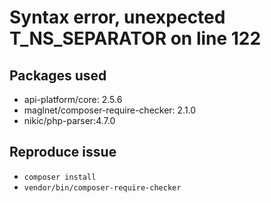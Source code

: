 # Syntax error, unexpected T_NS_SEPARATOR on line 122

## Packages used
* api-platform/core: 2.5.6
* maglnet/composer-require-checker: 2.1.0
* nikic/php-parser:4.7.0

## Reproduce issue
* `composer install`
* `vendor/bin/composer-require-checker`
